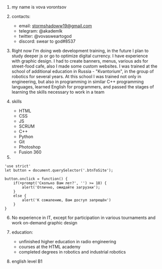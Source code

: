 1. my name is vova vorontsov

2. contacts:
    + email: stormshadoww19@gmail.com
    + telegram: @akademlk
    + twitter: @vovasweartogod
    + discord: swear to god#8537

3. Right now I'm doing web development training, in the future I plan to study deeper js or go to optimize digital currency. 
I have experience with graphic design. I had to create banners, menus, various ads for street-food cafe, also I made some custom websites. 
I was trained at the school of additional education in Russia - "Kvantorium", in the group of robotics for several years. At this school I was trained not only in engineering, but also in programming in similar C++ programming languages, learned English for programmers, and passed the stages of learning the skills necessary to work in a team

4. skills
    + HTML
    + CSS
    + JS
    + SCRUM
    + С++
    + Python
    + Git
    + Photoshop
    + Fusion 360

5. 
```
'use strict'
let button = document.querySelector('.btnToSite');

button.onclick = function() {
    if(+prompt('Сколько Вам лет?', '') >= 18) {
        alert('Отлично, ожидайте загрузки');
    } 
    else {
        alert('К сожалению, Вам доступ запрещён')
    }
}
```

6. No experience in IT, except for participation in various tournaments and work on-demand graphic design

7. education:
   + unfinished higher education in radio engineering
   + courses at the HTML academy
   + сompleted degrees in robotics and industrial robotics

8. english level B1